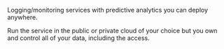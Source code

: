 Logging/monitoring services with predictive analytics you can deploy anywhere.

Run the service in the public or private cloud of your choice but you own and control all of your data, including the access.
